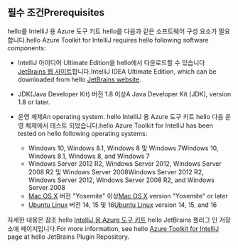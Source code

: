 ## <a name="prerequisites"></a><span data-ttu-id="34df9-101">필수 조건</span><span class="sxs-lookup"><span data-stu-id="34df9-101">Prerequisites</span></span>
<span data-ttu-id="34df9-102">hello를 IntelliJ 용 Azure 도구 키트 hello를 다음과 같은 소프트웨어 구성 요소가 필요 합니다.</span><span class="sxs-lookup"><span data-stu-id="34df9-102">hello Azure Toolkit for IntelliJ requires hello following software components:</span></span>

* <span data-ttu-id="34df9-103">IntelliJ 아이디어 Ultimate Edition을 hello에서 다운로드할 수 있습니다 [JetBrains 웹 사이트](https://www.jetbrains.com/idea/download/)합니다.</span><span class="sxs-lookup"><span data-stu-id="34df9-103">IntelliJ IDEA Ultimate Edition, which can be downloaded from hello [JetBrains website](https://www.jetbrains.com/idea/download/).</span></span>

* <span data-ttu-id="34df9-104">JDK(Java Developer Kit) 버전 1.8 이상</span><span class="sxs-lookup"><span data-stu-id="34df9-104">A Java Developer Kit (JDK), version 1.8 or later.</span></span>

* <span data-ttu-id="34df9-105">운영 체제</span><span class="sxs-lookup"><span data-stu-id="34df9-105">An operating system.</span></span> <span data-ttu-id="34df9-106">hello IntelliJ 용 Azure 도구 키트 hello 다음 운영 체제에서 테스트 되었습니다.</span><span class="sxs-lookup"><span data-stu-id="34df9-106">hello Azure Toolkit for IntelliJ has been tested on hello following operating systems:</span></span>
  
  * <span data-ttu-id="34df9-107">Windows 10, Windows 8.1, Windows 8 및 Windows 7</span><span class="sxs-lookup"><span data-stu-id="34df9-107">Windows 10, Windows 8.1, Windows 8, and Windows 7</span></span>
  * <span data-ttu-id="34df9-108">Windows Server 2012 R2, Windows Server 2012, Windows Server 2008 R2 및 Windows Server 2008</span><span class="sxs-lookup"><span data-stu-id="34df9-108">Windows Server 2012 R2, Windows Server 2012, Windows Server 2008 R2, and Windows Server 2008</span></span>
  * <span data-ttu-id="34df9-109">[Mac OS X](http://www.apple.com/osx) 버전 "Yosemite" 이상</span><span class="sxs-lookup"><span data-stu-id="34df9-109">[Mac OS X](http://www.apple.com/osx) version "Yosemite" or later</span></span>
  * <span data-ttu-id="34df9-110">[Ubuntu Linux](http://www.ubuntu.com) 버전 14, 15 및 16</span><span class="sxs-lookup"><span data-stu-id="34df9-110">[Ubuntu Linux](http://www.ubuntu.com) version 14, 15, and 16</span></span>

<span data-ttu-id="34df9-111">자세한 내용은 참조 hello [IntelliJ 용 Azure 도구 키트](https://plugins.jetbrains.com/plugin/8053) hello JetBrains 플러그 인 저장소에 페이지입니다.</span><span class="sxs-lookup"><span data-stu-id="34df9-111">For more information, see hello [Azure Toolkit for IntelliJ](https://plugins.jetbrains.com/plugin/8053) page at hello JetBrains Plugin Repository.</span></span>

<!--
> [!IMPORTANT]
> If you are using hello Azure Toolkit for Eclipse on Windows, hello toolkit requires installing hello Azure SDK 2.9.6 or later in order toouse hello Azure emulator. You have two options for installing hello Azure SDK:
> 
> * You can download and install hello Azure SDK by using hello [Web Platform Installer (WebPI)](http://go.microsoft.com/fwlink/?LinkID=252838).
> * If you do not have hello Azure SDK installed when you create your first Azure deployment project, you will be prompted tooautomatically download install hello requisite version of hello Azure SDK.
> 
> Note that hello Azure SDK is only required on Windows.
> 
> 
-->
